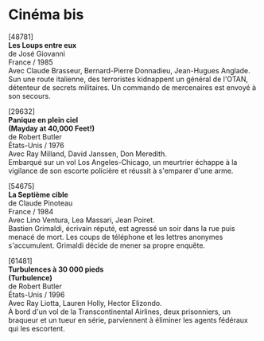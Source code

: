 # Cinéma bis

[48781]  
**Les Loups entre eux**  
de José Giovanni  
France / 1985  
Avec Claude Brasseur, Bernard-Pierre Donnadieu, Jean-Hugues Anglade.  
Sun une route italienne, des terroristes kidnappent un général de l'OTAN, détenteur de secrets militaires. Un commando de mercenaires est envoyé à son secours.

[29632]  
**Panique en plein ciel**  
**(Mayday at 40,000 Feet!)**  
de Robert Butler  
États-Unis / 1976  
Avec Ray Milland, David Janssen, Don Meredith.  
Embarqué sur un vol Los Angeles-Chicago, un meurtrier échappe à la vigilance de son escorte policière et réussit à s'emparer d'une arme.

[54675]  
**La Septième cible**  
de Claude Pinoteau  
France / 1984  
Avec Lino Ventura, Lea Massari, Jean Poiret.  
Bastien Grimaldi, écrivain réputé, est agressé un soir dans la rue puis menacé de mort. Les coups de téléphone et les lettres anonymes s'accumulent. Grimaldi décide de mener sa propre enquête.

[61481]  
**Turbulences à 30 000 pieds**  
**(Turbulence)**  
de Robert Butler  
États-Unis / 1996  
Avec Ray Liotta, Lauren Holly, Hector Elizondo.  
À bord d'un vol de la Transcontinental Airlines, deux prisonniers, un braqueur et un tueur en série, parviennent à éliminer les agents fédéraux qui les escortent.


